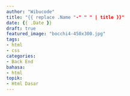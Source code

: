 ```yaml
---
author: "Wibucode"
title: "{{ replace .Name "-" " " | title }}"
date: {{ .Date }}
draft: true
featured_image: "bocchi4-450x300.jpg"
tags: 
- html
- css
categories:
- Back End
bahasa:
- html
topik:
- Html Dasar
---
```


